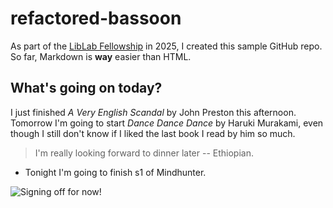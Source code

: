 # refactored-bassoon 
As part of the [LibLab Fellowship](https://liblab.swarthmore.edu/) in 2025, I created this sample GitHub repo.
So far, Markdown is **way** easier than HTML. 

## What's going on today?
I just finished *A Very English Scandal* by John Preston this afternoon. Tomorrow I'm going to start *Dance Dance Dance* by Haruki Murakami, even though I still don't know if I liked the last book I read by him so much.
> I'm really looking forward to dinner later -- Ethiopian.
- Tonight I'm going to finish s1 of Mindhunter.

![Signing off for now!](ac.png)
